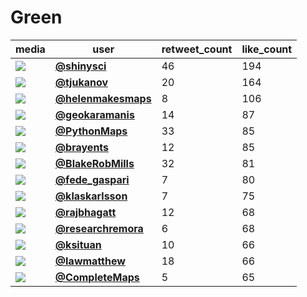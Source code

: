 # Green

| media                                                                                         | user                                                                                 |   retweet_count |   like_count |
|-----------------------------------------------------------------------------------------------|--------------------------------------------------------------------------------------|-----------------|--------------|
| ![](https://pbs.twimg.com/ext_tw_video_thumb/1457437287017586689/pu/img/-tUSbkycmi17dPG9.jpg) | **[@shinysci](https://twitter.com/shinysci/status/1457437390516129799)**             |              46 |          194 |
| ![](https://pbs.twimg.com/media/FDbWW8iX0AExhIx.jpg)                                          | **[@tjukanov](https://twitter.com/tjukanov/status/1457251472794525697)**             |              20 |          164 |
| ![](https://pbs.twimg.com/media/FDlXy2PWEAYRx6N.jpg)                                          | **[@helenmakesmaps](https://twitter.com/helenmakesmaps/status/1457292724638523396)** |               8 |          106 |
| ![](https://pbs.twimg.com/media/FDmXnc3X0AExtcD.jpg)                                          | **[@geokaramanis](https://twitter.com/geokaramanis/status/1457363254947237903)**     |              14 |           87 |
| ![](https://pbs.twimg.com/media/FDlkQd9WUAYBRW6.jpg)                                          | **[@PythonMaps](https://twitter.com/PythonMaps/status/1457396679804702728)**         |              33 |           85 |
| ![](https://pbs.twimg.com/media/FDngzq5XEAEVUEf.jpg)                                          | **[@brayents](https://twitter.com/brayents/status/1457488031779213314)**             |              12 |           85 |
| ![](https://pbs.twimg.com/media/FDnordhXsAkXEvG.jpg)                                          | **[@BlakeRobMills](https://twitter.com/BlakeRobMills/status/1457451943773810700)**   |              32 |           81 |
| ![](https://pbs.twimg.com/ext_tw_video_thumb/1457292703876714497/pu/img/1dbubhHZMvQFq27D.jpg) | **[@fede_gaspari](https://twitter.com/fede_gaspari/status/1457292858193588224)**     |               7 |           80 |
| ![](https://pbs.twimg.com/media/FCtKtTDXIAkAxUW.jpg)                                          | **[@klaskarlsson](https://twitter.com/klaskarlsson/status/1457248452908179457)**     |               7 |           75 |
| ![](https://pbs.twimg.com/media/FDl-kWiVIAooabm.jpg)                                          | **[@rajbhagatt](https://twitter.com/rajbhagatt/status/1457335146919514114)**         |              12 |           68 |
| ![](https://pbs.twimg.com/media/FDnN7ZzXIAA99r3.jpg)                                          | **[@researchremora](https://twitter.com/researchremora/status/1457422435821756416)** |               6 |           68 |
| ![](https://pbs.twimg.com/media/FDZ-SMnXsAM8DBm.jpg)                                          | **[@ksituan](https://twitter.com/ksituan/status/1457364467579117568)**               |              10 |           66 |
| ![](https://pbs.twimg.com/media/FDnsvDuXsAc1ZmF.jpg)                                          | **[@Iawmatthew](https://twitter.com/Iawmatthew/status/1457457426886713352)**         |              18 |           66 |
| ![](https://pbs.twimg.com/media/FDmvP-yXsAAyaGU.jpg)                                          | **[@CompleteMaps](https://twitter.com/CompleteMaps/status/1457389259875307527)**     |               5 |           65 |
 
